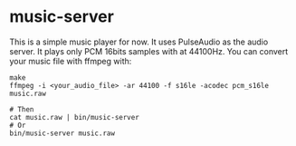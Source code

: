 # music-server
This is a simple music player for now.
It uses PulseAudio as the audio server.
It plays only PCM 16bits samples with at 44100Hz.
You can convert your music file with ffmpeg with:
```
make
ffmpeg -i <your_audio_file> -ar 44100 -f s16le -acodec pcm_s16le music.raw

# Then
cat music.raw | bin/music-server
# Or
bin/music-server music.raw
```
